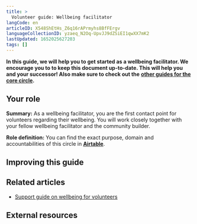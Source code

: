 ```yaml
---
title: >
  Volunteer guide: Wellbeing facilitator
langCode: en
articleID: X548ShEtHs_Z6q16rAPrmyhs8BfFErgv
languageCollectionID: yzaeq_N2Oq-UpvJJ9dZSiEI1qwXX7mK2
lastUpdated: 1652025627203
tags: []
---
```


**In this guide, we will help you to get started as a wellbeing facilitator. We encourage you to to keep this document up-to-date. This will help you and your successor! Also make sure to check out the** [**other guides for the core circle**](/support/core)**.**

## **Your role**

**Summary:** As a wellbeing facilitator, you are the first contact point for volunteers regarding their wellbeing. You will work closely together with your fellow wellbeing facilitator and the community builder.

**Role definition:** You can find the exact purpose, domain and accountabilities of this circle in [**Airtable**](https://airtable.com/shrgU5rF75woG9SHq/tbloV4g8loVisebVz/viwwMs1CKcvYURh2R/recKx1fPlHsMAnvwq).

## **Improving this guide**

## **Related articles**

-   [Support guide on wellbeing for volunteers](/support/wellbeing-volunteers)

## **External resources**